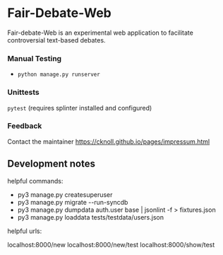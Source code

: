 # Fair-Debate-Web

Fair-debate-Web is an experimental web application to facilitate controversial text-based debates.

### Manual Testing

- `python manage.py runserver`

### Unittests

`pytest` (requires splinter installed and configured)

### Feedback

Contact the maintainer <https://cknoll.github.io/pages/impressum.html>


## Development notes


helpful commands:

- py3 manage.py createsuperuser
- py3 manage.py migrate --run-syncdb
- py3 manage.py dumpdata auth.user base | jsonlint -f > fixtures.json
- py3 manage.py loaddata tests/testdata/users.json


helpful urls:

localhost:8000/new
localhost:8000/new/test
localhost:8000/show/test
